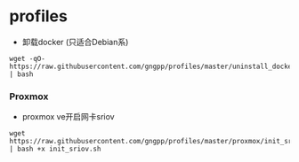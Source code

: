 # profiles

- 卸载docker (只适合Debian系)
```shell
wget -qO- https://raw.githubusercontent.com/gngpp/profiles/master/uninstall_docker.sh | bash
```

### Proxmox

- proxmox ve开启网卡sriov

```shell
wget https://raw.githubusercontent.com/gngpp/profiles/master/proxmox/init_sriov.sh | bash +x init_sriov.sh 
```  